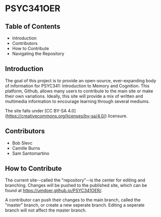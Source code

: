 # PSYC341OER
## Table of Contents
* Introduction
* Contributors 
* How to Contribute
* Navigating the Repository

## Introduction

The goal of this project is to provide an open-source, ever-expanding body of information for PSYC341: Introduction to Memory and Cognition. This platform, Github, allows many users to contribute to the main site or make their own variations. Ideally, this site will provide a mix of written and multimedia information to encourage learning through several mediums.    

The site falls under [CC BY-SA 4.0] (https://creativecommons.org/licenses/by-sa/4.0/) licensure. 

## Contributors
* Bob Slevc
* Camille Burns
* Sam Santomartino

## How to Contribute

The current site--called the "repository"--is the center for editing and branching. Changes will be pushed to the published site, which can be found at https://umdoer.github.io/PSYC341OER/.

A contributor can push their changes to the main branch, called the "master" branch, or create a new seperate branch. Editing a seperate branch will not affect the master branch. 


